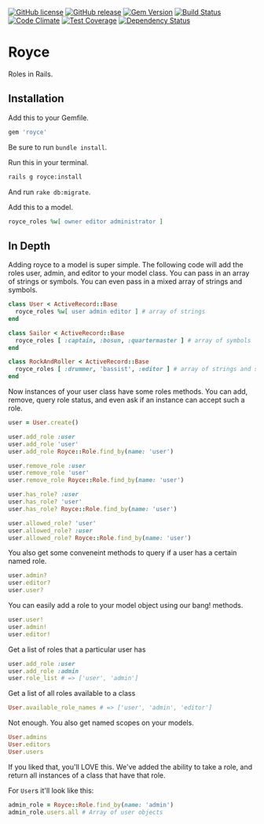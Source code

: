 [![GitHub license](https://img.shields.io/github/license/jbox-web/Royce.svg)](https://github.com/jbox-web/Royce/blob/master/LICENSE)
[![GitHub release](https://img.shields.io/github/release/jbox-web/Royce.svg)](https://github.com/jbox-web/Royce/releases/latest)
[![Gem Version](https://badge.fury.io/rb/royce.svg)](http://badge.fury.io/rb/royce)
[![Build Status](https://travis-ci.org/jbox-web/Royce.svg?branch=master)](https://travis-ci.org/jbox-web/Royce)
[![Code Climate](https://codeclimate.com/github/jbox-web/Royce/badges/gpa.svg)](https://codeclimate.com/github/jbox-web/Royce)
[![Test Coverage](https://codeclimate.com/github/jbox-web/Royce/badges/coverage.svg)](https://codeclimate.com/github/jbox-web/Royce/coverage)
[![Dependency Status](https://gemnasium.com/jbox-web/Royce.svg)](https://gemnasium.com/jbox-web/Royce)

Royce
======

Roles in Rails.

## Installation

Add this to your Gemfile.

```ruby
gem 'royce'
```

Be sure to run `bundle install`.

Run this in your terminal.

```sh
rails g royce:install
```

And run `rake db:migrate`.

Add this to a model.

```ruby
royce_roles %w[ owner editor administrator ]
```

## In Depth

Adding royce to a model is super simple. The following code will add the roles user, admin, and editor to your model class. You can pass in an array of strings or symbols. You can even pass in a mixed array of strings and symbols.

```ruby
class User < ActiveRecord::Base
  royce_roles %w[ user admin editor ] # array of strings
end

class Sailor < ActiveRecord::Base
  royce_roles [ :captain, :bosun, :quartermaster ] # array of symbols
end

class RockAndRoller < ActiveRecord::Base
  royce_roles [ :drummer, 'bassist', :editor ] # array of strings and symbols
end
```

Now instances of your user class have some roles methods. You can add, remove, query role status, and even ask if an instance can accept such a role.

```ruby
user = User.create()

user.add_role :user
user.add_role 'user'
user.add_role Royce::Role.find_by(name: 'user')

user.remove_role :user
user.remove_role 'user'
user.remove_role Royce::Role.find_by(name: 'user')

user.has_role? :user
user.has_role? 'user'
user.has_role? Royce::Role.find_by(name: 'user')

user.allowed_role? 'user'
user.allowed_role? :user
user.allowed_role? Royce::Role.find_by(name: 'user')
```

You also get some conveneint methods to query if a user has a certain named role.

```ruby
user.admin?
user.editor?
user.user?
```

You can easily add a role to your model object using our bang! methods.

```ruby
user.user!
user.admin!
user.editor!
```

Get a list of roles that a particular user has

```ruby
user.add_role :user
user.add_role :admin
user.role_list # => ['user', 'admin']
```

Get a list of all roles available to a class

```ruby
User.available_role_names # => ['user', 'admin', 'editor']
```

Not enough. You also get named scopes on your models.

```ruby
User.admins
User.editors
User.users
```

If you liked that, you'll LOVE this. We've added the ability to take a role, and return all instances of a class that have that role.

For `User`s it'll look like this:

```ruby
admin_role = Royce::Role.find_by(name: 'admin')
admin_role.users.all # Array of user objects
```

